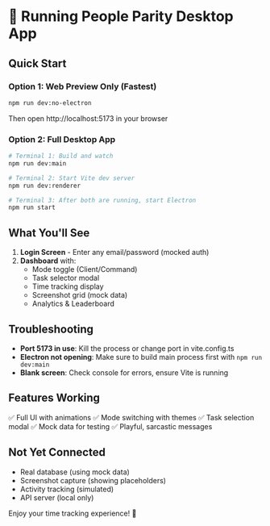 # 🚀 Running People Parity Desktop App

## Quick Start

### Option 1: Web Preview Only (Fastest)
```bash
npm run dev:no-electron
```
Then open http://localhost:5173 in your browser

### Option 2: Full Desktop App
```bash
# Terminal 1: Build and watch
npm run dev:main

# Terminal 2: Start Vite dev server
npm run dev:renderer

# Terminal 3: After both are running, start Electron
npm run start
```

## What You'll See

1. **Login Screen** - Enter any email/password (mocked auth)
2. **Dashboard** with:
   - Mode toggle (Client/Command)
   - Task selector modal
   - Time tracking display
   - Screenshot grid (mock data)
   - Analytics & Leaderboard

## Troubleshooting

- **Port 5173 in use**: Kill the process or change port in vite.config.ts
- **Electron not opening**: Make sure to build main process first with `npm run dev:main`
- **Blank screen**: Check console for errors, ensure Vite is running

## Features Working

✅ Full UI with animations
✅ Mode switching with themes
✅ Task selection modal
✅ Mock data for testing
✅ Playful, sarcastic messages

## Not Yet Connected

- Real database (using mock data)
- Screenshot capture (showing placeholders)
- Activity tracking (simulated)
- API server (local only)

Enjoy your time tracking experience! 🎯